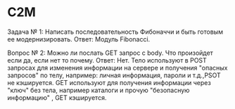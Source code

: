 # C2M
Задача № 1: Написать последовательность Фибоначчи и быть готовым ее модернизировать.
Ответ: Модуль Fibonacci.

Вопрос № 2: Можно ли послать GET запрос с body. Что произойдет если да, если нет то почему. 
Ответ: Нет. Тело используют в POST запросах для изменения информации на сервере и получения "опасных запросов" по телу, например: личная информация, пароли и т.д.,PSOT не кэшируется.
GET используют для получения информации через "ключ" без тела, например каталоги и прочую "безопасную информацию" , GET кэшируется.   
